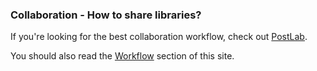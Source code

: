 ### Collaboration - How to share libraries?

If you're looking for the best collaboration workflow, check out [PostLab](/ecosystem/tools/#postlab).

You should also read the [Workflow](/learn/workflow/) section of this site.
